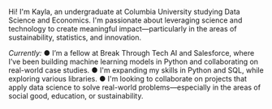 Hi! I'm Kayla, an undergraduate at Columbia University studying Data Science and Economics. I'm passionate about leveraging science and technology to create meaningful impact—particularly in the areas of sustainability, statistics, and innovation. 

_Currently:_
● I’m a fellow at Break Through Tech AI and Salesforce, where I’ve been building machine learning models in Python and collaborating on real-world case studies.
● I'm expanding my skills in Python and SQL, while exploring various libraries.
● I'm looking to collaborate on projects that apply data science to solve real-world problems—especially in the areas of social good, education, or sustainability.

<!--
**klhrcn/klhrcn** is a ✨ _special_ ✨ repository because its `README.md` (this file) appears on your GitHub profile.

Here are some ideas to get you started:

- 🔭 I’m currently working on ...
- 🌱 I’m currently learning ...
- 👯 I’m looking to collaborate on ...
- 🤔 I’m looking for help with ...
- 💬 Ask me about ...
- 📫 How to reach me: ...
- 😄 Pronouns: ...
- ⚡ Fun fact: ...
--
